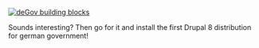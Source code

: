 [![deGov building blocks](/files/2-degov-building-blocks.png)](https://www.drupal.org/files/2-degov-building-blocks.png)

Sounds interesting? Then go for it and install the first Drupal 8 distribution for german government!